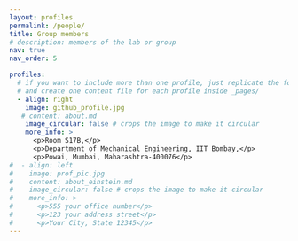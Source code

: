 ```yaml
---
layout: profiles
permalink: /people/
title: Group members
# description: members of the lab or group
nav: true
nav_order: 5

profiles:
  # if you want to include more than one profile, just replicate the following block
  # and create one content file for each profile inside _pages/
  - align: right
    image: github_profile.jpg
   # content: about.md
    image_circular: false # crops the image to make it circular
    more_info: >
      <p>Room S17B,</p>
      <p>Department of Mechanical Engineering, IIT Bombay,</p>
      <p>Powai, Mumbai, Maharashtra-400076</p>
#  - align: left
#    image: prof_pic.jpg
#    content: about_einstein.md
#    image_circular: false # crops the image to make it circular
#    more_info: >
#      <p>555 your office number</p>
#      <p>123 your address street</p>
#      <p>Your City, State 12345</p>
---
```

